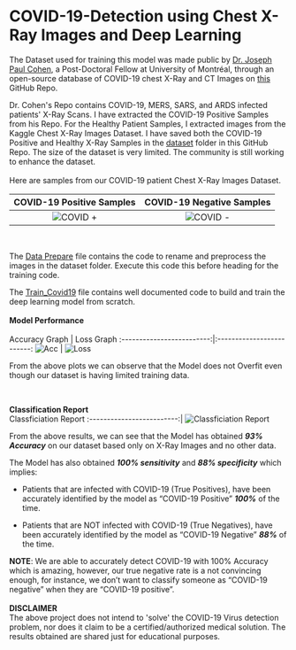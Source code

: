 # COVID-19-Detection using Chest X-Ray Images and Deep Learning

The Dataset used for training this model was made public by [Dr. Joseph Paul Cohen](https://josephpcohen.com/w/), a Post-Doctoral Fellow at University of Montréal, through an open-source database of COVID-19 chest X-Ray and CT Images on [this](https://github.com/ieee8023/covid-chestxray-dataset) GitHub Repo.

Dr. Cohen's Repo contains COVID-19, MERS, SARS, and ARDS infected patients' X-Ray Scans. I have extracted the COVID-19 Positive Samples from his Repo.
For the Healthy Patient Samples, I extracted images from the Kaggle Chest X-Ray Images Dataset.
I have saved both the COVID-19 Positive and Healthy X-Ray Samples in the [dataset](https://github.com/hardiknahata/COVID-19-Detection/dataset) folder in this GitHub Repo. The size of the dataset is very limited. The community is still working to enhance the dataset.
<br><br>
Here are samples from our COVID-19 patient Chest X-Ray Images Dataset.
<br>

COVID-19 Positive Samples                    |  COVID-19 Negative Samples
:-------------------------:|:-------------------------:
![COVID +](https://i.imgur.com/n6ZiH91.jpg)  |  ![COVID -](https://i.imgur.com/VXbW58d.jpg)

<br>

The [Data Prepare](https://github.com/hardiknahata/COVID-19-Detection/blob/master/Data%20Prepare.py) file contains the code to rename and preprocess the images in the dataset folder. Execute this code this before heading for the training code.

The [Train_Covid19](https://github.com/hardiknahata/COVID-19-Detection/blob/master/Train_Covid-19.py) file contains well documented code to build and train the deep learning model from scratch.
<br><br>
**Model Performance**<br>
<br>
Accuracy Graph             | Loss Graph
:-------------------------:|:-------------------------:
![Acc](https://i.imgur.com/2qDMJhw.jpg)  |  ![Loss](https://i.imgur.com/KuTx3kY.jpg)

From the above plots we can observe that the Model does not Overfit even though our dataset is having limited training data.

<br>

**Classification Report**
<br>
Classficiation Report
:-------------------------:|
![Classficiation Report](https://i.imgur.com/z7QwwoY.jpg)

From the above results, we can see that the Model has obtained _**93% Accuracy**_ on our dataset based only on X-Ray Images and no other data.

The Model has also obtained _**100% sensitivity**_ and _**88% specificity**_ which implies:
* Patients that are infected with COVID-19 (True Positives), have been accurately identified by the model as “COVID-19 Positive” _**100%**_ of the time.

* Patients that are NOT infected with COVID-19 (True Negatives), have been accurately identified by the model as “COVID-19 Negative” _**88%**_ of the time.

**NOTE**:
We are able to accurately detect COVID-19 with 100% Accuracy which is amazing, however, our true negative rate is a not convincing enough, for instance, we don’t want to classify someone as “COVID-19 negative” when they are “COVID-19 positive”.
<br><br>
**DISCLAIMER**<br>
The above project does not intend to 'solve' the COVID-19 Virus detection problem, nor does it claim to be a certified/authorized medical solution. The results obtained are shared just for educational purposes.


